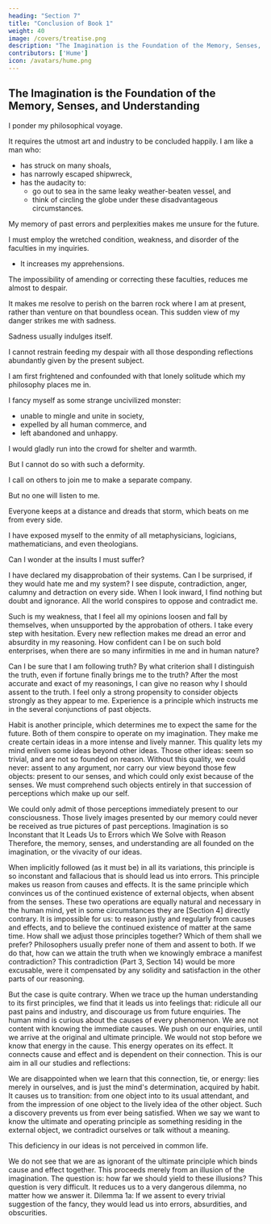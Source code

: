 ```yaml
---
heading: "Section 7"
title: "Conclusion of Book 1"
weight: 40
image: /covers/treatise.png
description: "The Imagination is the Foundation of the Memory, Senses, and Understanding"
contributors: ['Hume']
icon: /avatars/hume.png
---
```




## The Imagination is the Foundation of the Memory, Senses, and Understanding

I ponder my philosophical voyage.

It requires the utmost art and industry to be concluded happily. I am like a man who:
- has struck on many shoals,
- has narrowly escaped shipwreck,
- has the audacity to:
  - go out to sea in the same leaky weather-beaten vessel, and
  - think of circling the globe under these disadvantageous circumstances.

My memory of past errors and perplexities makes me unsure for the future.

I must employ the wretched condition, weakness, and disorder of the faculties in my inquiries.
- It increases my apprehensions.

The impossibility of amending or correcting these faculties, reduces me almost to despair.

It makes me resolve to perish on the barren rock where I am at present, rather than venture on that boundless ocean.
This sudden view of my danger strikes me with sadness.

Sadness usually indulges itself.

I cannot restrain feeding my despair with all those desponding reflections abundantly given by the present subject.

I am first frightened and confounded with that lonely solitude which my philosophy places me in.

I fancy myself as some strange uncivilized monster:
- unable to mingle and unite in society,
- expelled by all human commerce, and
- left abandoned and unhappy.

I would gladly run into the crowd for shelter and warmth.

But I cannot do so with such a deformity.

I call on others to join me to make a separate company.

But no one will listen to me.

Everyone keeps at a distance and dreads that storm, which beats on me from every side.

I have exposed myself to the enmity of all metaphysicians, logicians, mathematicians, and even theologians.

Can I wonder at the insults I must suffer?

I have declared my disapprobation of their systems.
Can I be surprised, if they would hate me and my system?
I see dispute, contradiction, anger, calumny and detraction on every side.
When I look inward, I find nothing but doubt and ignorance.
All the world conspires to oppose and contradict me.

Such is my weakness, that I feel all my opinions loosen and fall by themselves, when unsupported by the approbation of others.
I take every step with hesitation.
Every new reflection makes me dread an error and absurdity in my reasoning.
How confident can I be on such bold enterprises, when there are so many infirmities in me and in human nature?

Can I be sure that I am following truth?
By what criterion shall I distinguish the truth, even if fortune finally brings me to the truth?
After the most accurate and exact of my reasonings, I can give no reason why I should assent to the truth.
I feel only a strong propensity to consider objects strongly as they appear to me.
Experience is a principle which instructs me in the several conjunctions of past objects.

Habit is another principle, which determines me to expect the same for the future.
Both of them conspire to operate on my imagination.
They make me create certain ideas in a more intense and lively manner.
This quality lets my mind enliven some ideas beyond other ideas.
Those other ideas:
seem so trivial, and
are not so founded on reason.
Without this quality, we could never:
assent to any argument, nor
carry our view beyond those few objects:
present to our senses, and
which could only exist because of the senses.
We must comprehend such objects entirely in that succession of perceptions which make up our self.

We could only admit of those perceptions immediately present to our consciousness.
Those lively images presented by our memory could never be received as true pictures of past perceptions.
Imagination is so Inconstant that It Leads Us to Errors which We Solve with Reason
Therefore, the memory, senses, and understanding are all founded on the imagination, or the vivacity of our ideas.

When implicitly followed (as it must be) in all its variations, this principle is so inconstant and fallacious that is should lead us into errors.
This principle makes us reason from causes and effects.
It is the same principle which convinces us of the continued existence of external objects, when absent from the senses.
These two operations are equally natural and necessary in the human mind, yet in some circumstances they are [Section 4] directly contrary.
It is impossible for us:
to reason justly and regularly from causes and effects, and
to believe the continued existence of matter at the same time.
How shall we adjust those principles together?
Which of them shall we prefer?
Philosophers usually prefer none of them and assent to both.
If we do that, how can we attain the truth when we knowingly embrace a manifest contradiction?
This contradiction (Part 3, Section 14) would be more excusable, were it compensated by any solidity and satisfaction in the other parts of our reasoning.

But the case is quite contrary.
When we trace up the human understanding to its first principles, we find that it leads us into feelings that:
ridicule all our past pains and industry, and
discourage us from future enquiries.
The human mind is curious about the causes of every phenomenon.
We are not content with knowing the immediate causes.
We push on our enquiries, until we arrive at the original and ultimate principle.
We would not stop before we know that energy in the cause.
This energy operates on its effect.
It connects cause and effect and is dependent on their connection.
This is our aim in all our studies and reflections:

We are disappointed when we learn that this connection, tie, or energy:
lies merely in ourselves, and
is just the mind's determination, acquired by habit.
It causes us to transition:
from one object into to its usual attendant, and
from the impression of one object to the lively idea of the other object.
Such a discovery prevents us from ever being satisfied.
When we say we want to know the ultimate and operating principle as something residing in the external object, we contradict ourselves or talk without a meaning.
 
This deficiency in our ideas is not perceived in common life.

We do not see that we are as ignorant of the ultimate principle which binds cause and effect together.
This proceeds merely from an illusion of the imagination.
The question is: how far we should yield to these illusions?
This question is very difficult.
It reduces us to a very dangerous dilemma, no matter how we answer it.
Dilemma 1a: If we assent to every trivial suggestion of the fancy, they would lead us into errors, absurdities, and obscurities.
